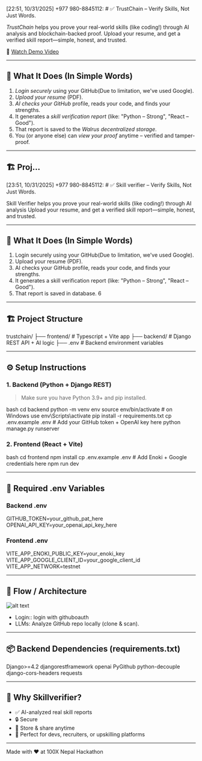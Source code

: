 [22:51, 10/31/2025] +977 980-8845112: # ✅ TrustChain – Verify Skills, Not Just Words.

*TrustChain* helps you prove your real-world skills (like coding!) through AI analysis and blockchain-backed proof. Upload your resume, and get a verified skill report—simple, honest, and trusted.

🎥 [Watch Demo Video](https://youtu.be/vqRDQAUKhoQ)

---

## 🧠 What It Does (In Simple Words)

1. *Login securely* using your GitHub(Due to limitation, we've used Google).
2. *Upload your resume* (PDF).
3. *AI checks your GitHub* profile, reads your code, and finds your strengths.
4. It generates a *skill verification report* (like: "Python – Strong", "React – Good").
5. That report is saved to the *Walrus decentralized storage*.
6. You (or anyone else) can *view your proof* anytime – verified and tamper-proof.

---

## 🏗️ Proj…
[23:51, 10/31/2025] +977 980-8845112: # ✅ Skill verifier – Verify Skills, Not Just Words.

Skill Verifier helps you prove your real-world skills (like coding!) through AI analysis Upload your resume, and get a verified skill report—simple, honest, and trusted.


---

## 🧠 What It Does (In Simple Words)

1. Login securely using your GitHub(Due to limitation, we've used Google).
2. Upload your resume (PDF).
3. AI checks your GitHub profile, reads your code, and finds your strengths.
4. It generates a skill verification report (like: "Python – Strong", "React – Good").
5. That report is saved in database.
6
---

## 🏗 Project Structure


trustchain/
├── frontend/     # Typescript + Vite app
├── backend/      # Django REST API + AI logic
├── .env          # Backend environment variables


---

## ⚙ Setup Instructions

### 1. Backend (Python + Django REST)

> Make sure you have Python 3.9+ and pip installed.

bash
cd backend
python -m venv env
source env/bin/activate   # on Windows use env\Scripts\activate
pip install -r requirements.txt
cp .env.example .env      # Add your GitHub token + OpenAI key here
python manage.py runserver


### 2. Frontend (React + Vite)

bash
cd frontend
npm install
cp .env.example .env      # Add Enoki + Google credentials here
npm run dev


---

## 🔑 Required .env Variables

### Backend .env

GITHUB_TOKEN=your_github_pat_here
OPENAI_API_KEY=your_openai_api_key_here


### Frontend .env

VITE_APP_ENOKI_PUBLIC_KEY=your_enoki_key
VITE_APP_GOOGLE_CLIENT_ID=your_google_client_id
VITE_APP_NETWORK=testnet


---

## 🔁 Flow / Architecture

![alt text](image.png)

- Login:: login with githuboauth
- LLMs: Analyze GitHub repo locally (clone & scan).

---

## 📦 Backend Dependencies (requirements.txt)


Django>=4.2
djangorestframework
openai
PyGithub
python-decouple
django-cors-headers
requests


---

## 🚀 Why Skillverifier?

- ✅ AI-analyzed real skill reports
- 🔒 Secure
- 📂 Store & share anytime
- 🧠 Perfect for devs, recruiters, or upskilling platforms

---

Made with ❤ at 100X Nepal Hackathon

